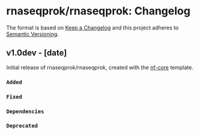 # rnaseqprok/rnaseqprok: Changelog

The format is based on [Keep a Changelog](https://keepachangelog.com/en/1.0.0/)
and this project adheres to [Semantic Versioning](https://semver.org/spec/v2.0.0.html).

## v1.0dev - [date]

Initial release of rnaseqprok/rnaseqprok, created with the [nf-core](https://nf-co.re/) template.

### `Added`

### `Fixed`

### `Dependencies`

### `Deprecated`
